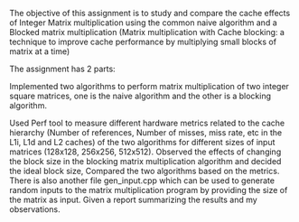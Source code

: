 The objective of this assignment is to study and compare the cache effects of Integer Matrix multiplication using the common naive algorithm and a Blocked matrix multiplication (Matrix multiplication with Cache blocking: a technique to improve cache performance by multiplying small blocks of matrix at a time)

The assignment has 2 parts:

Implemented two algorithms to perform matrix multiplication of two integer square matrices, one is the naive algorithm and the other is a blocking algorithm. 

Used Perf tool to measure different hardware metrics related to the cache hierarchy (Number of references, Number of misses, miss rate, etc in the L1i, L1d and L2 caches) of the two algorithms for different sizes of input matrices (128x128, 256x256, 512x512). Observed the effects of changing the block size in the blocking matrix multiplication algorithm and decided the ideal block size, Compared the two algorithms based on the metrics.
There is also another file gen_input.cpp which can be used to generate random inputs to the matrix multiplication program by providing the size of the matrix as input.
Given a report summarizing the results and my observations.
